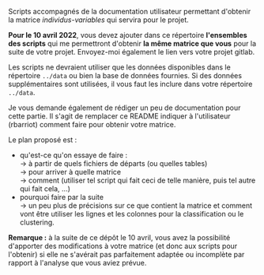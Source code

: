 Scripts accompagnés de la documentation utilisateur permettant d'obtenir la matrice *individus-variables* qui servira pour le projet.

**Pour le 10 avril 2022**, vous devez ajouter dans ce répertoire **l'ensembles des scripts** qui me permettront d'obtenir **la même matrice que vous** pour la suite de votre projet. Envoyez-moi également le lien vers votre projet gitlab.

Les scripts ne devraient utiliser que les données disponibles dans le répertoire `../data` ou bien la base de données fournies. Si des données supplémentaires sont utilisées, il vous faut les inclure dans votre répertoire `../data`.

Je vous demande également de rédiger un peu de documentation pour cette partie. Il s'agit de remplacer ce README indiquer à l'utilisateur (rbarriot) comment faire pour obtenir votre matrice.

Le plan proposé est :
- qu'est-ce qu'on essaye de faire :\
  → à partir de quels fichiers de départs (ou quelles tables)\
  → pour arriver à quelle matrice\
  → comment (utiliser tel script qui fait ceci de telle manière, puis tel autre qui fait cela, ...)
- pourquoi faire par la suite\
  → un peu plus de précisions sur ce que contient la matrice et comment vont être utiliser les lignes et les colonnes pour la classification ou le clustering.


**Remarque :** à la suite de ce dépôt le 10 avril, vous avez la possibilité d'apporter des modifications à votre matrice (et donc aux scripts pour l'obtenir) si elle ne s'avérait pas parfaitement adaptée ou incomplète par rapport à l'analyse que vous aviez prévue.
